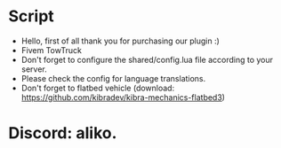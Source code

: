 # Script

- Hello, first of all thank you for purchasing our plugin :)
- Fivem TowTruck
- Don't forget to configure the shared/config.lua file according to your server.
- Please check the config for language translations.
- Don't forget to flatbed vehicle (download: https://github.com/kibradev/kibra-mechanics-flatbed3)

# Discord: aliko.
